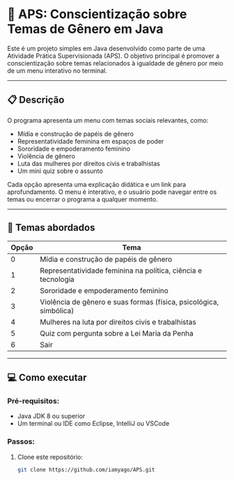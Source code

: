 # 🌸 APS: Conscientização sobre Temas de Gênero em Java

Este é um projeto simples em Java desenvolvido como parte de uma Atividade Prática Supervisionada (APS). O objetivo principal é promover a conscientização sobre temas relacionados à igualdade de gênero por meio de um menu interativo no terminal.

---

## 📋 Descrição

O programa apresenta um menu com temas sociais relevantes, como:

- Mídia e construção de papéis de gênero
- Representatividade feminina em espaços de poder
- Sororidade e empoderamento feminino
- Violência de gênero
- Luta das mulheres por direitos civis e trabalhistas
- Um mini quiz sobre o assunto

Cada opção apresenta uma explicação didática e um link para aprofundamento. O menu é interativo, e o usuário pode navegar entre os temas ou encerrar o programa a qualquer momento.

---

## 🧠 Temas abordados

| Opção | Tema                                                                 |
|-------|----------------------------------------------------------------------|
| 0     | Mídia e construção de papéis de gênero                               |
| 1     | Representatividade feminina na política, ciência e tecnologia        |
| 2     | Sororidade e empoderamento feminino                                  |
| 3     | Violência de gênero e suas formas (física, psicológica, simbólica)   |
| 4     | Mulheres na luta por direitos civis e trabalhistas                   |
| 5     | Quiz com pergunta sobre a Lei Maria da Penha                         |
| 6     | Sair                                                                 |

---

## 💻 Como executar

### Pré-requisitos:
- Java JDK 8 ou superior
- Um terminal ou IDE como Eclipse, IntelliJ ou VSCode

### Passos:
1. Clone este repositório:
   ```bash
   git clone https://github.com/iamyago/APS.git
